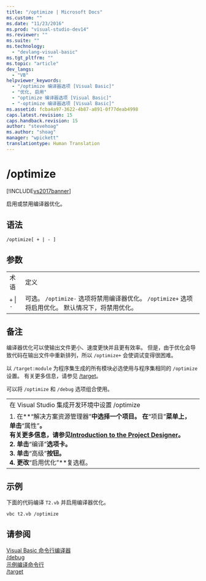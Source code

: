 ```yaml
---
title: "/optimize | Microsoft Docs"
ms.custom: ""
ms.date: "11/23/2016"
ms.prod: "visual-studio-dev14"
ms.reviewer: ""
ms.suite: ""
ms.technology: 
  - "devlang-visual-basic"
ms.tgt_pltfrm: ""
ms.topic: "article"
dev_langs: 
  - "VB"
helpviewer_keywords: 
  - "/optimize 编译器选项 [Visual Basic]"
  - "优化, 启用"
  - "optimize 编译器选项 [Visual Basic]"
  - "-optimize 编译器选项 [Visual Basic]"
ms.assetid: fcba4a97-3622-4b87-a891-0f77deab4998
caps.latest.revision: 15
caps.handback.revision: 15
author: "stevehoag"
ms.author: "shoag"
manager: "wpickett"
translationtype: Human Translation
---
```

# /optimize
[!INCLUDE[vs2017banner](../../../csharp/includes/vs2017banner.md)]

启用或禁用编译器优化。  
  
## 语法  
  
```  
/optimize[ + | - ]  
```  
  
## 参数  
  
|||  
|-|-|  
|术语|定义|  
|`+`  &#124; `-`|可选。  `/optimize-` 选项将禁用编译器优化。  `/optimize+` 选项将启用优化。  默认情况下，将禁用优化。|  
  
## 备注  
 编译器优化可以使输出文件更小、速度更快并且更有效率。  但是，由于优化会导致代码在输出文件中重新排列，所以 `/optimize+` 会使调试变得很困难。  
  
 以 `/target:module` 为程序集生成的所有模块必选使用与程序集相同的 `/optimize` 设置。  有关更多信息，请参见 [\/target](../../../visual-basic/reference/command-line-compiler/target.md)。  
  
 可以将 `/optimize` 和 `/debug` 选项组合使用。  
  
||  
|-|  
|在 Visual Studio 集成开发环境中设置 \/optimize|  
|1.  在**“解决方案资源管理器”**中选择一个项目。  在**“项目”**菜单上，单击**“属性”**。<br />     有关更多信息，请参见[Introduction to the Project Designer](http://msdn.microsoft.com/zh-cn/898dd854-c98d-430c-ba1b-a913ce3c73d7)。<br />2.  单击**“编译”**选项卡。<br />3.  单击**“高级”**按钮。<br />4.  更改**“启用优化”**复选框。|  
  
## 示例  
 下面的代码编译 `T2.vb` 并启用编译器优化。  
  
```  
vbc t2.vb /optimize  
```  
  
## 请参阅  
 [Visual Basic 命令行编译器](../../../visual-basic/reference/command-line-compiler/index.md)   
 [\/debug](../../../visual-basic/reference/command-line-compiler/debug.md)   
 [示例编译命令行](../../../visual-basic/reference/command-line-compiler/sample-compilation-command-lines.md)   
 [\/target](../../../visual-basic/reference/command-line-compiler/target.md)